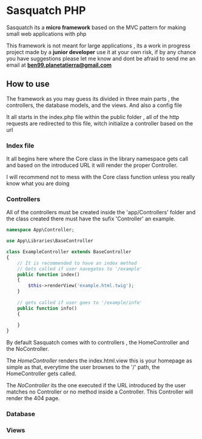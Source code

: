 # Sasquatch PHP

Sasquatch its a **micro framework** based on the MVC 
pattern for making small web applications with
php 

This framework is not meant for large applications
, its a work in progress
project made by a **junior developer** use it at your
own risk, if by any chance you have suggestions please
let me know and dont be afraid to send me an email at 
**ben99.planetatierra@gmail.com**

## How to use 
The framework as you may guess its divided in three main parts
, the controllers, the database models, and the views. 
And also a config file 

It all starts in the index.php file within the public folder 
, all of the http requests are redirected to this file, witch initialize a controller
based on the url 

### Index file 
It all begins here where the Core class in the 
library namespace gets call and based on the 
introduced URL it will render the proper Controller.

I will recommend not to mess with the Core class
function unless you really know what you are
doing 

### Controllers
All of the controllers must be created inside the
'app/Controllers' folder and the class created there
must have the sufix 'Controller' an example.

```php
namespace App\Controller; 

use App\Libraries\BaseController

class ExampleController extends BaseController
{
    // It is recommended to have an index method
    // Gets called if user navegates to '/example'
    public function index()
    {
        $this->renderView('example.html.twig');
    }
    
    // gets called if user goes to '/example/info'
    public function info()
    {
        
    }
} 
```

By default Sasquatch comes with to controllers 
, the HomeController and the NoController.

The *HomeController* renders the index.html.view
this is your homepage as simple as that, everytime the user
browses to the '/' path, the HomeController gets called.

The *NoController* its the one executed if the URL
introduced by the user matches no Controller
or no method inside a Controller. This Controller
will render the 404 page.

### Database

### Views

